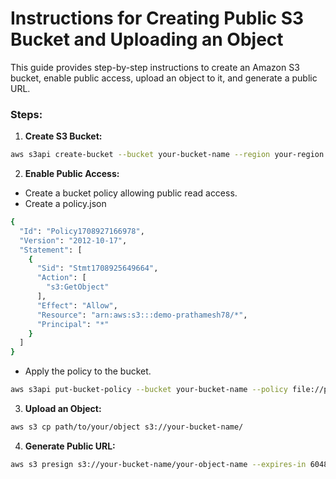 # Instructions for Creating Public S3 Bucket and Uploading an Object

This guide provides step-by-step instructions to create an Amazon S3 bucket, enable public access, upload an object to it, and generate a public URL.

### Steps:
1. **Create S3 Bucket:**
```bash
aws s3api create-bucket --bucket your-bucket-name --region your-region --create-bucket-configuration LocationConstraint=your-region
```

2. **Enable Public Access:**
- Create a bucket policy allowing public read access.
- Create a policy.json
```bash
{
  "Id": "Policy1708927166978",
  "Version": "2012-10-17",
  "Statement": [
    {
      "Sid": "Stmt1708925649664",
      "Action": [
        "s3:GetObject"
      ],
      "Effect": "Allow",
      "Resource": "arn:aws:s3:::demo-prathamesh78/*",
      "Principal": "*"
    }
  ]
}
```
- Apply the policy to the bucket.
```bash
aws s3api put-bucket-policy --bucket your-bucket-name --policy file://policy.json
```

3. **Upload an Object:**
```bash
aws s3 cp path/to/your/object s3://your-bucket-name/
```

4. **Generate Public URL:**
```bash
aws s3 presign s3://your-bucket-name/your-object-name --expires-in 604800
```
